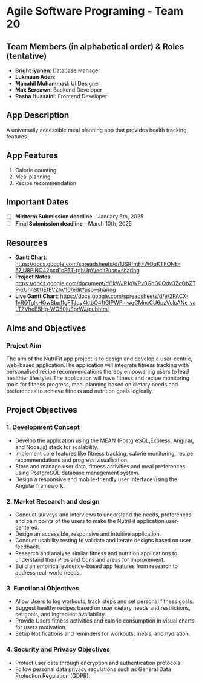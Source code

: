 # Agile Software Programing - Team 20


## Team Members (in alphabetical order) & Roles (tentative)
- **Bright Iyahen**: Database Manager
- **Lukmaan Aden**:
- **Manahil Muhammad**: UI Designer
- **Max Screawn**: Backend Developer
- **Rasha Hussaini**: Frontend Developer

## App Description
A universally accessible meal planning app that provides health tracking features.

## App Features
1. Calorie counting
2. Meal planning
3. Recipe recommendation

## Important Dates
- [ ] **Midterm Submission deadline** - January 6th, 2025
- [ ] **Final Submission deadline** - March 10th, 2025

## Resources
* **Gantt Chart**: https://docs.google.com/spreadsheets/d/1JSRfmFFWOuKTFONE-57_U8PlNO42pcd1cF6T-tghUpY/edit?usp=sharing
* **Project Notes**: https://docs.google.com/document/d/1kWJR1gWPv0GhG0Qdv3ZcObZTP-xUnnSt11EfEVZhV10/edit?usp=sharing
* **Live Gantt Chart**: https://docs.google.com/spreadsheets/d/e/2PACX-1vRQTglkHOwBbpffgFTJqy4ktbO41tGlPWPhiwgCMncCU6pzVclpANe_vaLTZVheE5Hg-WO50juSprWJ/pubhtml



## Aims and Objectives

### Project Aim
<p>The aim of the NutriFit app project is to design and develop a user-centric, web-based application.The application 
will integrate fitness tracking with personalised recipe recommendations thereby empowering users to lead healthier
lifestyles.The application will have fitness and recipe monitoring tools for fitness progress, meal planning based on 
dietary needs and preferences to achieve fitness and nutrition goals logically.</p>

## Project Objectives
### 1.  Development Concept

+ Develop the application  using the MEAN (PostgreSQL,Express, Angular, and Node.js) stack for 
scalability.
+  Implement core features like fitness tracking, calorie monitoring, recipe recommendations and progress visualisation.
+ Store and manage user data, fitness activities and meal preferences using PostgreSQL database management system.
+ Design a responsive and mobile-friendly user interface using the Angular framework.
 
### 2. Market Research and design

+ Conduct surveys and interviews to understand the needs, preferences and pain 
points of the users to make the NutriFit application user-centered.
+ Design an accessible, responsive and intuitive application.
+ Conduct usability testing  to validate and iterate designs based on user feedback.
+ Research and analyse similar fitness and nutrition applications to understand their Pros and Cons and areas for
improvement.
+ Build an empirical evidence-based app features from research to address real-world needs.

### 3. Functional Objectives

+ Allow Users to log workouts, track steps and set personal fitness goals.
+ Suggest healthy recipes based on user dietary needs and restrictions, set goals, and ingredient
availability.
+ Provide Users fitness activities and calorie consumption in visual charts for users motivation.
+ Setup Notifications and reminders for workouts, meals, and hydration.

### 4. Security and Privacy Objectives

+ Protect user data through encryption and authentication protocols.
+ Follow personal data privacy regulations such as General Data Protection Regulation (GDPR).



